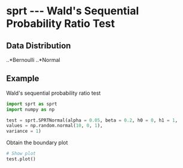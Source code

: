 sprt --- Wald's Sequential Probability Ratio Test
=========================

Data Distribution
-----------------

..*Bernoulli
..*Normal


Example
-----------

Wald's sequential probability ratio test
```python
import sprt as sprt
import numpy as np

test = sprt.SPRTNormal(alpha = 0.05, beta = 0.2, h0 = 0, h1 = 1, 
values = np.random.normal(10, 0, 1), 
variance = 1)
```
Obtain the boundary plot
```python
# Show plot
test.plot()
```
